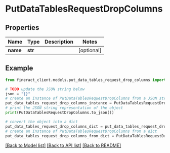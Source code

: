 # PutDataTablesRequestDropColumns


## Properties

Name | Type | Description | Notes
------------ | ------------- | ------------- | -------------
**name** | **str** |  | [optional] 

## Example

```python
from fineract_client.models.put_data_tables_request_drop_columns import PutDataTablesRequestDropColumns

# TODO update the JSON string below
json = "{}"
# create an instance of PutDataTablesRequestDropColumns from a JSON string
put_data_tables_request_drop_columns_instance = PutDataTablesRequestDropColumns.from_json(json)
# print the JSON string representation of the object
print(PutDataTablesRequestDropColumns.to_json())

# convert the object into a dict
put_data_tables_request_drop_columns_dict = put_data_tables_request_drop_columns_instance.to_dict()
# create an instance of PutDataTablesRequestDropColumns from a dict
put_data_tables_request_drop_columns_from_dict = PutDataTablesRequestDropColumns.from_dict(put_data_tables_request_drop_columns_dict)
```
[[Back to Model list]](../README.md#documentation-for-models) [[Back to API list]](../README.md#documentation-for-api-endpoints) [[Back to README]](../README.md)


